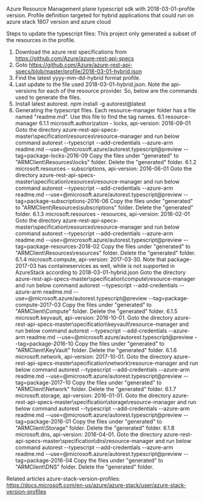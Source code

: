Azure Resource Management plane typescript sdk with 2018-03-01-profile version.
Profile definition targeted for hybrid applications that could run on azure stack 1807 version and azure cloud

Steps to update the typescript files:
This project only generated a subset of the resources in the profile.

1. Download the azure rest specifications from https://github.com/Azure/azure-rest-api-specs
2. Goto https://github.com/Azure/azure-rest-api-specs/blob/master/profile/2018-03-01-hybrid.json
3. Find the latest yyyy-mm-dd-hybrid format profile.
4. Last update to the file used 2018-03-01-hybrid.json. Note the api-versions for each of the resource provider.
   So, below are the commands used to generate the files.
5. Install latest autorest.
   npm install -g autorest@latest
6. Generating the typescript files.
   Each resource-manager folder has a file named "readme.md". Use this file to find the tag names.
   6.1 resource-manager
       6.1.1 microsoft.authorization - locks, api-version: 2016-09-01
             Goto the directory azure-rest-api-specs-master\specification\resources\resource-manager and run below command
             autorest --typescript --add-credentials --azure-arm readme.md --use=@microsoft.azure/autorest.typescript@preview --tag=package-locks-2016-09
             Copy the files under "generated" to "ARMClient\Resources\locks" folder.
             Delete the "generated" folder.
       6.1.2 microsoft.resources - subscriptions, api-version: 2016-06-01
             Goto the directory azure-rest-api-specs-master\specification\resources\resource-manager and run below command
             autorest --typescript --add-credentials --azure-arm readme.md --use=@microsoft.azure/autorest.typescript@preview --tag=package-subscriptions-2016-06
             Copy the files under "generated" to "ARMClient\Resources\subscriptions" folder.
             Delete the "generated" folder.
       6.1.3 microsoft.resources - resources, api-version: 2018-02-01
             Goto the directory azure-rest-api-specs-master\specification\resources\resource-manager and run below command
             autorest --typescript --add-credentials --azure-arm readme.md --use=@microsoft.azure/autorest.typescript@preview --tag=package-resources-2018-02
             Copy the files under "generated" to "ARMClient\Resources\resources" folder.
             Delete the "generated" folder.
       6.1.4 microsoft.compute, api-version: 2017-03-30. Note that package-2017-03 has containeservices as well, while is not supported in AzureStack according to 2018-03-01-hybrid.json
             Goto the directory azure-rest-api-specs-master\specification\compute\resource-manager and run below command
             autorest --typescript --add-credentials --azure-arm readme.md --use=@microsoft.azure/autorest.typescript@preview --tag=package-compute-2017-03
             Copy the files under "generated" to "ARMClient\Compute" folder.
             Delete the "generated" folder.
       6.1.5 microsoft.keyvault, api-version: 2016-10-01.
             Goto the directory azure-rest-api-specs-master\specification\keyvault\resource-manager and run below command
             autorest --typescript --add-credentials --azure-arm readme.md --use=@microsoft.azure/autorest.typescript@preview --tag=package-2016-10
             Copy the files under "generated" to "ARMClient\KeyVault" folder.
             Delete the "generated" folder.
       6.1.6 microsoft.network, api-version: 2017-10-01.
             Goto the directory azure-rest-api-specs-master\specification\network\resource-manager and run below command
             autorest --typescript --add-credentials --azure-arm readme.md --use=@microsoft.azure/autorest.typescript@preview --tag=package-2017-10
             Copy the files under "generated" to "ARMClient\Network" folder.
             Delete the "generated" folder.
       6.1.7 microsoft.storage, api-version: 2016-01-01.
             Goto the directory azure-rest-api-specs-master\specification\storage\resource-manager and run below command
             autorest --typescript --add-credentials --azure-arm readme.md --use=@microsoft.azure/autorest.typescript@preview --tag=package-2016-01
             Copy the files under "generated" to "ARMClient\Storage" folder.
             Delete the "generated" folder.
       6.1.8 microsoft.dns, api-version: 2016-04-01.
             Goto the directory azure-rest-api-specs-master\specification\dns\resource-manager and run below command
             autorest --typescript --add-credentials --azure-arm readme.md --use=@microsoft.azure/autorest.typescript@preview --tag=package-2016-04
             Copy the files under "generated" to "ARMClient\DNS" folder.
             Delete the "generated" folder.             

Related articles
azure-stack-version-profiles:
https://docs.microsoft.com/en-us/azure/azure-stack/user/azure-stack-version-profiles
